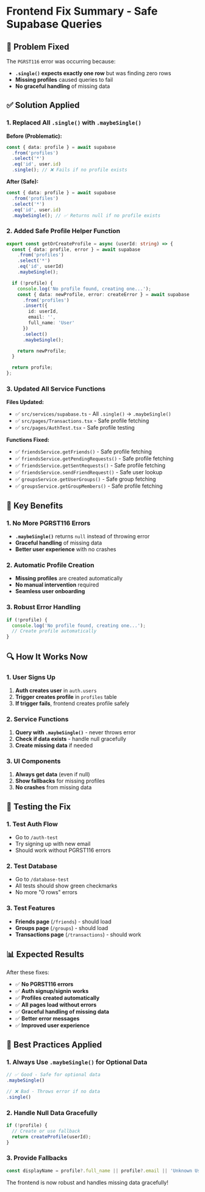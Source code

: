 # Frontend Fix Summary - Safe Supabase Queries

## 🔧 **Problem Fixed**
The `PGRST116` error was occurring because:
- **`.single()` expects exactly one row** but was finding zero rows
- **Missing profiles** caused queries to fail
- **No graceful handling** of missing data

## ✅ **Solution Applied**

### **1. Replaced All `.single()` with `.maybeSingle()`**

**Before (Problematic):**
```typescript
const { data: profile } = await supabase
  .from('profiles')
  .select('*')
  .eq('id', user.id)
  .single(); // ❌ Fails if no profile exists
```

**After (Safe):**
```typescript
const { data: profile } = await supabase
  .from('profiles')
  .select('*')
  .eq('id', user.id)
  .maybeSingle(); // ✅ Returns null if no profile exists
```

### **2. Added Safe Profile Helper Function**

```typescript
export const getOrCreateProfile = async (userId: string) => {
  const { data: profile, error } = await supabase
    .from('profiles')
    .select('*')
    .eq('id', userId)
    .maybeSingle();

  if (!profile) {
    console.log('No profile found, creating one...');
    const { data: newProfile, error: createError } = await supabase
      .from('profiles')
      .insert({ 
        id: userId,
        email: '',
        full_name: 'User'
      })
      .select()
      .maybeSingle();

    return newProfile;
  }

  return profile;
};
```

### **3. Updated All Service Functions**

**Files Updated:**
- ✅ `src/services/supabase.ts` - All `.single()` → `.maybeSingle()`
- ✅ `src/pages/Transactions.tsx` - Safe profile fetching
- ✅ `src/pages/AuthTest.tsx` - Safe profile testing

**Functions Fixed:**
- ✅ `friendsService.getFriends()` - Safe profile fetching
- ✅ `friendsService.getPendingRequests()` - Safe profile fetching
- ✅ `friendsService.getSentRequests()` - Safe profile fetching
- ✅ `friendsService.sendFriendRequest()` - Safe user lookup
- ✅ `groupsService.getUserGroups()` - Safe group fetching
- ✅ `groupsService.getGroupMembers()` - Safe profile fetching

## 🎯 **Key Benefits**

### **1. No More PGRST116 Errors**
- **`.maybeSingle()`** returns `null` instead of throwing error
- **Graceful handling** of missing data
- **Better user experience** with no crashes

### **2. Automatic Profile Creation**
- **Missing profiles** are created automatically
- **No manual intervention** required
- **Seamless user onboarding**

### **3. Robust Error Handling**
```typescript
if (!profile) {
  console.log('No profile found, creating one...');
  // Create profile automatically
}
```

## 🔍 **How It Works Now**

### **1. User Signs Up**
1. **Auth creates user** in `auth.users`
2. **Trigger creates profile** in `profiles` table
3. **If trigger fails**, frontend creates profile safely

### **2. Service Functions**
1. **Query with `.maybeSingle()`** - never throws error
2. **Check if data exists** - handle null gracefully
3. **Create missing data** if needed

### **3. UI Components**
1. **Always get data** (even if null)
2. **Show fallbacks** for missing profiles
3. **No crashes** from missing data

## 🚀 **Testing the Fix**

### **1. Test Auth Flow**
- Go to `/auth-test`
- Try signing up with new email
- Should work without PGRST116 errors

### **2. Test Database**
- Go to `/database-test`
- All tests should show green checkmarks
- No more "0 rows" errors

### **3. Test Features**
- **Friends page** (`/friends`) - should load
- **Groups page** (`/groups`) - should load
- **Transactions page** (`/transactions`) - should work

## 📊 **Expected Results**

After these fixes:
- ✅ **No PGRST116 errors**
- ✅ **Auth signup/signin works**
- ✅ **Profiles created automatically**
- ✅ **All pages load without errors**
- ✅ **Graceful handling of missing data**
- ✅ **Better error messages**
- ✅ **Improved user experience**

## 🔧 **Best Practices Applied**

### **1. Always Use `.maybeSingle()` for Optional Data**
```typescript
// ✅ Good - Safe for optional data
.maybeSingle()

// ❌ Bad - Throws error if no data
.single()
```

### **2. Handle Null Data Gracefully**
```typescript
if (!profile) {
  // Create or use fallback
  return createProfile(userId);
}
```

### **3. Provide Fallbacks**
```typescript
const displayName = profile?.full_name || profile?.email || 'Unknown User';
```

The frontend is now robust and handles missing data gracefully!
